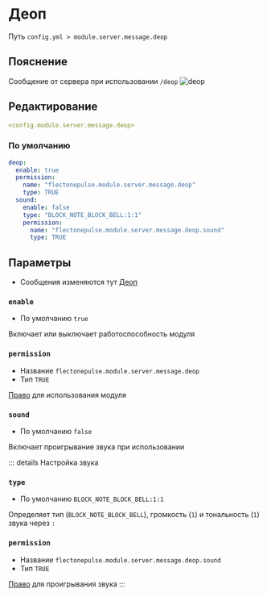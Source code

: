 # Деоп
Путь `config.yml > module.server.message.deop`

## Пояснение
Сообщение от сервера при использовании `/deop`
![deop](/deop.png)

## Редактирование
```yaml
<config.module.server.message.deop>
```

### По умолчанию
```yaml
deop:
  enable: true
  permission:
    name: "flectonepulse.module.server.message.deop"
    type: TRUE
  sound:
    enable: false
    type: "BLOCK_NOTE_BLOCK_BELL:1:1"
    permission:
      name: "flectonepulse.module.server.message.deop.sound"
      type: TRUE
```

## Параметры

- Сообщения изменяются тут [Деоп](/ru/messages/ru_ru/module/server/message/deop/)

### `enable`
- По умолчанию `true`

Включает или выключает работоспособность модуля

### `permission`
- Название `flectonepulse.module.server.message.deop`
- Тип `TRUE`

[Право](/ru/config/module/#пояснение) для использования модуля

### `sound`
- По умолчанию `false`

Включает проигрывание звука при использовании

::: details Настройка звука
### `type`
- По умолчанию `BLOCK_NOTE_BLOCK_BELL:1:1`

Определяет тип (`BLOCK_NOTE_BLOCK_BELL`), громкость (`1`) и тональность (`1`) звука через `:`

### `permission`
- Название `flectonepulse.module.server.message.deop.sound`
- Тип `TRUE`

[Право](/ru/config/module/#пояснение) для проигрывания звука
:::
